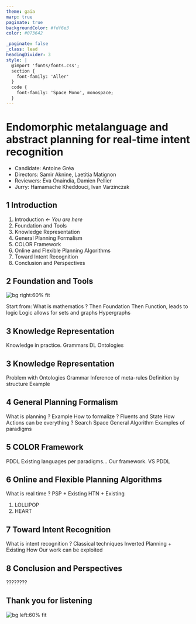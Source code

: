 ```yaml
---
theme: gaia
marp: true
paginate: true
backgroundColor: #fdf6e3
color: #073642

_paginate: false
_class: lead
headingDivider: 3
style: |
  @import 'fonts/fonts.css';
  section {
    font-family: 'Aller'
  }
  code {
    font-family: 'Space Mono', monospace;
  }
---
```


# Endomorphic metalanguage and abstract planning for real-time intent recognition 

* Candidate: Antoine Gréa
* Directors: Samir Aknine, Laetitia Matignon
* Reviewers: Eva Onaindia, Damien Pellier
* Jurry: Hamamache Kheddouci, Ivan Varzinczak

## **1** Introduction

1. Introduction _← You are here_
2. Foundation and Tools
3. Knowledge Representation
4. General Planning Formalism
5. COLOR Framework
6. Online and Flexible Planning Algorithms
7. Toward Intent Recognition
8. Conclusion and Perspectives

## **2** Foundation and Tools

![bg right:60% fit](graphics/theory_dep.svg)

Start from: What is mathematics ?
Then Foundation
Then Function, leads to logic
Logic allows for sets and graphs
Hypergraphs

## **3** Knowledge Representation

Knowledge in practice.
Grammars
DL
Ontologies

## **3** Knowledge Representation

Problem with Ontologies
Grammar
Inference of meta-rules
Definition by structure
Example

## **4** General Planning Formalism

What is planning ?
Example
How to formalize ?
Fluents and State
How Actions can be everything ?
Search Space
General Algorithm
Examples of paradigms

## **5** COLOR Framework

PDDL
Existing languages per paradigms…
Our framework.
VS PDDL

## **6** Online and Flexible Planning Algorithms

What is real time ?
PSP + Existing
HTN + Existing
1. LOLLIPOP
2. HEART

## **7** Toward Intent Recognition

What is intent recognition ?
Classical techniques
Inverted Planning + Existing
How Our work can be exploited

## **8** Conclusion and Perspectives

????????

## Thank you for listening

![bg left:60% fit](https://imgs.xkcd.com/comics/thesis_defense.png)
